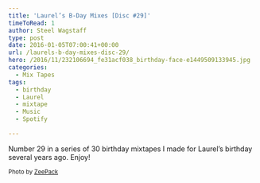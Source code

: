 ```yaml
---
title: 'Laurel’s B-Day Mixes [Disc #29]'
timeToRead: 1 
author: Steel Wagstaff
type: post
date: 2016-01-05T07:00:41+00:00
url: /laurels-b-day-mixes-disc-29/
hero: /2016/11/232106694_fe31acf038_birthday-face-e1449509133945.jpg
categories:
  - Mix Tapes
tags:
  - birthday
  - Laurel
  - mixtape
  - Music
  - Spotify

---
```

Number 29 in a series of 30 birthday mixtapes I made for Laurel&#8217;s birthday several years ago. Enjoy!



<small>Photo by <a href="http://www.flickr.com/photos/9237707@N05/2842720447" target="_blank">ZeePack</a> <a title="Attribution-NoDerivs License" href="http://creativecommons.org/licenses/by-nd/2.0/" target="_blank" rel="nofollow"><img src="http://music.steelwagstaff.com/wp-content/plugins/wp-inject/images/cc.png" alt="" /></a></small>